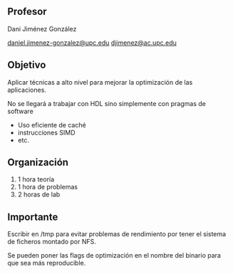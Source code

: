 ## Profesor

Dani Jiménez González

daniel.jimenez-gonzalez@upc.edu
djimenez@ac.upc.edu

## Objetivo

Aplicar técnicas a alto nivel para mejorar la optimización de las aplicaciones.

No se llegará a trabajar con HDL sino simplemente con pragmas de software 

- Uso eficiente de caché
- instrucciones SIMD
- etc.

## Organización

1. 1 hora teoría
2. 1 hora de problemas
3. 2 horas de lab

## Importante

Escribir en /tmp para evitar problemas de rendimiento por tener el sistema de ficheros montado por NFS.

Se pueden poner las flags de optimización en el nombre del binario para que sea más reproducible.